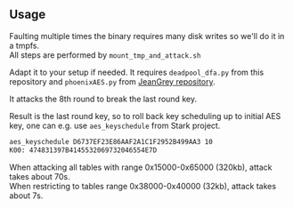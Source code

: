 Usage
-----

Faulting multiple times the binary requires many disk writes so we'll do it in a tmpfs.  
All steps are performed by ```mount_tmp_and_attack.sh```

Adapt it to your setup if needed. It requires ```deadpool_dfa.py``` from this repository and ```phoenixAES.py``` from [JeanGrey repository](https://github.com/SideChannelMarvels/JeanGrey).

It attacks the 8th round to break the last round key.  

Result is the last round key, so to roll back key scheduling up to initial AES key, one can e.g. use ```aes_keyschedule``` from Stark project.

```bash
aes_keyschedule D6737EF23E86AAF2A1C1F2952B499AA3 10
K00: 474831397B4145532069732046554E7D
```

When attacking all tables with range 0x15000-0x65000 (320kb), attack takes about 70s.  
When restricting to tables range 0x38000-0x40000 (32kb), attack takes about 7s.
